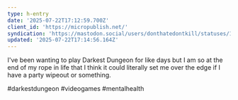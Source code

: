 ```yaml
---
type: h-entry
date: '2025-07-22T17:12:59.700Z'
client_id: 'https://micropublish.net/'
syndication: 'https://mastodon.social/users/donthatedontkill/statuses/114898009100982957'
updated: '2025-07-22T17:14:56.164Z'
---
```

I've been wanting to play Darkest Dungeon for like days but I am so at the end of my rope in life that I think it could literally set me over the edge if I have a party wipeout or something.

#darkestdungeon #videogames #mentalhealth
